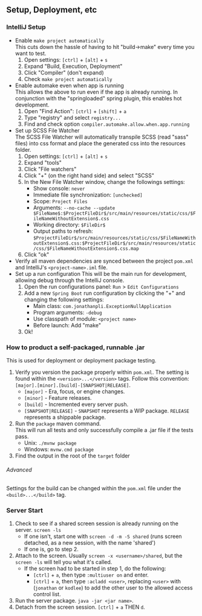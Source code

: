 ## Setup, Deployment, etc

### IntelliJ Setup
+ Enable `make project automatically`  
  This cuts down the hassle of having to hit "build->make" every time
  you want to test.
  1. Open settings: `[ctrl]` + `[alt]` + `s`
  2. Expand "Build, Execution, Deployment"
  3. Click "Compiler" (don't expand)
  4. Check `make project automatically`
+ Enable automake even when app is running  
  This allows the above to run even if the app is already running. In
  conjunction with the "springloaded" spring plugin, this enables hot
  development.
  1. Open "Find Action": `[ctrl]` + `[shift]` + `a`
  2. Type "registry" and select `registry...`
  3. Find and check option `compiler.automake.allow.when.app.running`
+ Set up SCSS File Watcher  
  The SCSS File Watcher will automatically transpile SCSS (read "sass"
  files) into css format and place the generated css into the resources
  folder.
  1. Open settings: `[ctrl]` + `[alt]` + `s`
  2. Expand "tools"
  3. Click "File watchers"
  4. Click "+" (on the right hand side) and select "SCSS"
  5. In the New File Watcher window, change the followings settings:
     + Show console: `never`
     + Immediate file synchronization: `[unchecked]`
     + Scope: `Project Files`
     + Arguments: `--no-cache --update $FileName$:$ProjectFileDir$/src/main/resources/static/css/$FileNameWithoutExtension$.css`
     + Working directory: `$FileDir$`
     + Output paths to refresh: `$ProjectFileDir$/src/main/resources/static/css/$FileNameWithoutExtension$.css:$ProjectFileDir$/src/main/resources/static/css/$FileNameWithoutExtension$.css.map`
  6. Click "ok" 
+ Verify all maven dependencies are synced between the project `pom.xml`
  and IntelliJ's `<project-name>.iml` file.
+ Set up a run configuration
  This will be the main run for development, allowing debug through the
  IntelliJ console.
  1. Open the run configurations panel: `Run` > `Edit Configurations`
  2. Add a new `Spring Boot` run configuration by clicking the "+" and
     changing the following settings:
     + Main class: `com.jonathanpli.ExceptionNullApplication`
     + Program arguments: `-debug`
     + Use classpath of module: `<project name>`
     + Before launch: Add "make"
  3. Ok!

### How to product a self-packaged, runnable .jar
This is used for deployment or deployment package testing.
1. Verify you version the package properly within `pom.xml`. The setting
   is found within the `<version>...</version>` tags. Follow this
   convention: `[major].[minor].[build]-[SNAPSHOT|RELEASE]`.
   + `[major]` - Era, focus, or engine changes.
   + `[minor]` - Feature releases.
   + `[build]` - Incremented every server push.
   + `[SNAPSHOT|RELEASE]` - `SNAPSHOT` represents a WIP package.
    `RELEASE` represents a shippable package.
2. Run the `package` maven command.  
   This will run all tests and only successfully compile a .jar file if
   the tests pass.
   + Unix: `./mvnw package`
   + Windows: `mvnw.cmd package`
3. Find the output in the root of the `target` folder

###### Advanced
Settings for the build can be changed within the `pom.xml` file under
the `<build>...</build>` tag.

### Server Start
1. Check to see if a shared screen session is already running on the server. `screen -ls`
   + If one isn't, start one with `screen -d -m -S shared` (runs screen detached, as a new 
   session, with the name 'shared')
   + If one is, go to step 2.
2. Attach to the screen. Usually `screen -x <username>/shared`, but the `screen -ls` will tell 
   you what it's called.
   + If the screen had to be started in step 1, do the following:
     + `[ctrl]` + `a`, then type `:multiuser on` and enter.
     + `[ctrl]` + `a`, then type `:acladd <user>`, replacing `<user>` with (`jonathan` or 
       `kodlee`) to add the other user to the allowed access control list.
3. Run the server package. `java -jar <jar name>`.
4. Detach from the screen session. `[ctrl]` + `a` THEN `d`.
